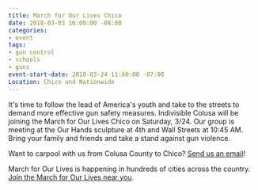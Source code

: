 ```yaml
---
title: March for Our Lives Chico
date: 2018-03-03 16:00:00 -08:00
categories:
- event
tags:
- gun control
- schools
- guns
event-start-date: 2018-03-24 11:00:00 -07:00
Location: Chico and Nationwide
---
```


It's time to follow the lead of America's youth and take to the streets to demand more effective gun safety measures. Indivisible Colusa will be joining the March for Our Lives Chico on Saturday, 3/24. Our group is meeting at the Our Hands sculpture at 4th and Wall Streets at 10:45 AM. Bring your family and friends and take a stand against gun violence. 

Want to carpool with us from Colusa County to Chico? [Send us an email](mailto:indivisiblecolusa@gmail.com)!

March for Our Lives is happening in hundreds of cities across the country. [Join the March for Our Lives near you](https://marchforourlives.com). 